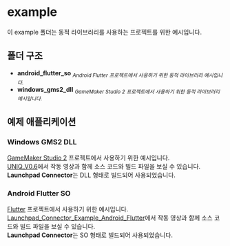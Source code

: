 <!--
SPDX-FileCopyrightText: © 2023 Kim Eun-su <eunsu0402@gmail.com>
SPDX-License-Identifier: LGPL-3.0-linking-exception
-->

# example
이 example 폴더는 동적 라이브러리를 사용하는 프로젝트를 위한 예시입니다.

## 폴더 구조
- **android_flutter_so**  <sub>*Android Flutter 프로젝트에서 사용하기 위한 동적 라이브러리 예시입니다.*</sub>
- **windows_gms2_dll**  <sub>*GameMaker Studio 2 프로젝트에서 사용하기 위한 동적 라이브러리 예시입니다.*</sub>

## 예제 애플리케이션

### Windows GMS2 DLL

[GameMaker Studio 2](https://www.yoyogames.com/gamemaker) 프로젝트에서 사용하기 위한 예시입니다.  
[UNIQ_V0.6](https://github.com/Tyndall-log/UNIQ_V0.6)에서 작동 영상과 함께 소스 코드와 빌드 파일을 보실 수 있습니다.  
**Launchpad Connector**는 DLL 형태로 빌드되어 사용되었습니다.

### Android Flutter SO

[Flutter](https://flutter.dev/) 프로젝트에서 사용하기 위한 예시입니다.  
[Launchpad_Connector_Example_Android_Flutter](https://github.com/Tyndall-log/Launchpad_Connector_Example_Android_Flutter
)에서 작동 영상과 함께 소스 코드와 빌드 파일을 보실 수 있습니다.  
**Launchpad Connector**는 SO 형태로 빌드되어 사용되었습니다.
